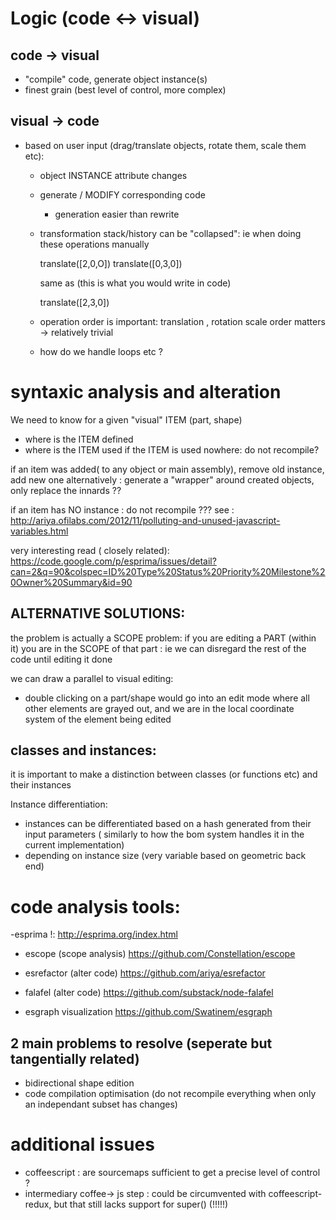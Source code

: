 
Logic (code <-> visual)
=======================

code -> visual
--------------
- "compile" code, generate object instance(s)
- finest grain (best level of control, more complex)

visual -> code
--------------
- based on user input (drag/translate objects, rotate them, scale them etc):
  * object INSTANCE attribute changes 
  * generate / MODIFY corresponding code
    * generation easier than rewrite
  * transformation stack/history can be "collapsed": ie when doing these operations manually
    
    translate([2,0,O])
    translate([0,3,0])
    
    same as (this is what you would write in code)
    
    translate([2,3,0])
  
  * operation order is important: translation , rotation scale order matters -> relatively trivial
  * how do we handle loops etc ? 


syntaxic analysis and alteration
================================

We need to know for a given "visual" ITEM (part, shape)
- where is the ITEM  defined
- where is the ITEM used
if the ITEM is used nowhere: do not recompile? 

if an item was added( to any object or main assembly), remove old instance, add new one
alternatively : generate a "wrapper" around created objects, only replace the innards ??

if an item has NO instance : do not recompile ??? 
  see : http://ariya.ofilabs.com/2012/11/polluting-and-unused-javascript-variables.html

very interesting read ( closely related):
https://code.google.com/p/esprima/issues/detail?can=2&q=90&colspec=ID%20Type%20Status%20Priority%20Milestone%20Owner%20Summary&id=90

ALTERNATIVE SOLUTIONS:
---------------------
the problem is actually a SCOPE problem: 
if you are editing a PART (within it) you are in the SCOPE of that part : ie we can disregard
the rest of the code until editing it done

we can draw a parallel to visual editing: 
  - double clicking on a part/shape would go into an edit mode where all other elements are grayed out,
  and we are in the local coordinate system of the element being edited

classes and instances:
---------------------
it is important to make a distinction between classes (or functions etc) and their instances

Instance differentiation:
 - instances can be differentiated based on a hash generated from their input parameters (
similarly to how the bom system handles it in the current implementation)
  - depending on instance size (very variable based on geometric back end) 

code analysis tools:
====================
-esprima !:
 http://esprima.org/index.html

- escope (scope analysis)
  https://github.com/Constellation/escope

- esrefactor (alter code)
  https://github.com/ariya/esrefactor

- falafel (alter code) https://github.com/substack/node-falafel

- esgraph visualization https://github.com/Swatinem/esgraph

2 main problems to resolve (seperate but tangentially related)
-------------------------
- bidirectional shape edition
- code compilation optimisation (do not recompile everything when
 only an independant subset has changes)


additional issues
=================
- coffeescript : are sourcemaps sufficient to get a precise level of control ?
- intermediary coffee-> js step : could be circumvented with coffeescript-redux, but that 
still lacks support for super() (!!!!!)

